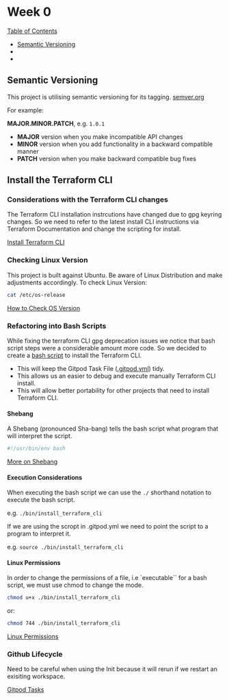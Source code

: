 # Week 0
<ins>Table of Contents</ins>
- [Semantic Versioning](#semantic-versioning)
- []()
- []()


## Semantic Versioning

This project is utilising semantic versioning for its tagging. [semver.org](https://semver.org/)

For example:

**MAJOR.MINOR.PATCH**, e.g. `1.0.1`

- **MAJOR** version when you make incompatible API changes
- **MINOR** version when you add functionality in a backward compatible manner
- **PATCH** version when you make backward compatible bug fixes

## Install the Terraform CLI

### Considerations with the Terraform CLI changes
The Terraform CLI installation instrcutions have changed due to gpg keyring changes. So we need to refer to the latest install CLI instructions via Terraform Documentation and change the scripting for install.

[Install Terraform CLI](https://developer.hashicorp.com/terraform/tutorials/aws-get-started/install-cli)

### Checking Linux Version

This project is built against Ubuntu.
Be aware of Linux Distribution and make adjustments accordingly.
To check Linux Version:
```bash
cat /etc/os-release
```
[How to Check OS Version](https://www.cyberciti.biz/faq/how-to-check-os-version-in-linux-command-line/)





### Refactoring into Bash Scripts
While fixing the terraform CLI gpg deprecation issues we notice that bash script steps were a considerable amount more code. So we decided to create a [bash script](.bin/install_terraform_cli) to install the Terraform CLI.

- This will keep the Gitpod Task File ([.gitpod.yml](.gitpod.yml)) tidy.
- This allows us an easier to debug and execute manually Terraform CLI install.
- This will allow better portability for other projects that need to install Terraform CLI.

#### Shebang

A Shebang (pronounced Sha-bang) tells the bash script what program that will interpret the script.

```bash
#!/usr/bin/env bash
```

[More on Shebang](https://en.wikipedia.org/wiki/Shebang_(Unix))

#### Execution Considerations

When executing the bash script we can use the `./` shorthand notation to execute the bash script.

e.g. `./bin/install_terraform_cli`

If we are using the scropt in .gitpod.yml we need to point the script to a program to interpret it.

e.g. `source ./bin/install_terraform_cli`

#### Linux Permissions

In order to change the permissions of a file, i.e `executable`` for a bash script, we must use chmod to change the mode.
```bash
chmod u+x ./bin/install_terraform_cli
```
or:
```bash
chmod 744 ./bin/install_terraform_cli
```

[Linux Permissions](https://en.wikipedia.org/wiki/chmod)

### Github Lifecycle

Need to be careful when using the Init because it will rerun if we restart an exisiting workspace.

[Gitpod Tasks](https://www.gitpod.io/docs/configure/workspaces/tasks)